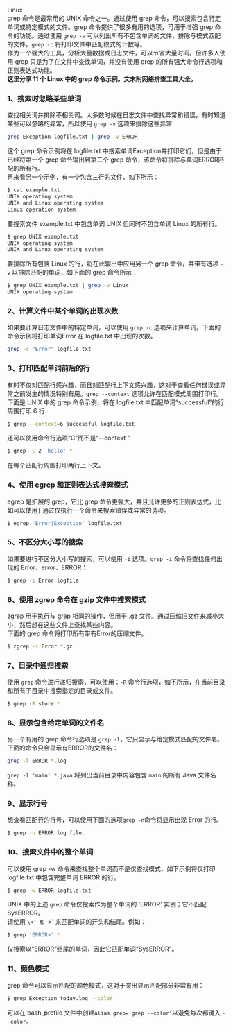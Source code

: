 Linux<br />grep 命令是最常用的 UNIX 命令之一。通过使用 grep 命令，可以搜索包含特定单词或特定模式的文件。grep 命令提供了很多有用的选项，可用于增强 grep 命令的功能。通过使用 `grep -v` 可以列出所有不包含单词的文件，排除与模式匹配的文件，`grep -c` 将打印文件中匹配模式的计数等。<br />作为一个强大的工具，分析大量数据或日志文件，可以节省大量时间。但许多人使用 grep 只是为了在文件中查找单词，并没有使用 grep 的所有强大命令行选项和正则表达式功能。<br />**这里分享 11 个 Linux 中的 grep 命令示例。文末附网络排查工具大全。**
<a name="jyeN6"></a>
### **1、搜索时忽略某些单词**
查找相关词并排除不相关词。大多数时候在日志文件中查找异常和错误，有时知道某些可以忽略的异常，所以使用 `grep -v` 选项来排除这些异常
```bash
grep Exception logfile.txt | grep -v ERROR
```
这个 grep 命令示例将在 logfile.txt 中搜索单词Exception并打印它们，但是由于已经将第一个 grep 命令输出到第二个 grep 命令，该命令将排除与单词ERROR匹配的所有行。<br />再来看另一个示例，有一个包含三行的文件，如下所示：
```bash
$ cat example.txt
UNIX operating system
UNIX and Linux operating system
Linux operation system
```
要搜索文件 example.txt 中包含单词 UNIX 但同时不包含单词 Linux 的所有行。
```bash
$ grep UNIX example.txt
UNIX operating system
UNIX and Linux operating system
```
要排除所有包含 Linux 的行，将在此输出中应用另一个 grep 命令，并带有选项 `-v` 以排除匹配的单词，如下面的 grep 命令所示：
```bash
$ grep UNIX example.txt | grep -v Linux
UNIX operating system
```
<a name="Dq9Ju"></a>
### **2、计算文件中某个单词的出现次数**
如果要计算日志文件中的特定单词，可以使用 `grep -c` 选项来计算单词。下面的命令示例将打印单词Error 在 logfile.txt 中出现的次数。
```bash
grep -c "Error" logfile.txt
```
<a name="gwjeP"></a>
### **3、打印匹配单词前后的行**
有时不仅对匹配行感兴趣，而且对匹配行上下文感兴趣，这对于查看任何错误或异常之前发生的情况特别有用。`grep --context` 选项允许在匹配模式周围打印行。<br />下面是 UNIX 中的 grep 命令示例，将在 logfile.txt 中匹配单词“successful”的行周围打印 6 行
```bash
$ grep --context=6 successful logfile.txt
```
还可以使用命令行选项“C”而不是“--context ”
```bash
$ grep -C 2 'hello' *
```
在每个匹配行周围打印两行上下文。
<a name="KLSAA"></a>
### **4、使用 egrep 和正则表达式搜索模式**
egrep 是扩展的 grep，它比 grep 命令更强大，并且允许更多的正则表达式，比如可以使用`|` 通过仅执行一个命令来搜索错误或异常的选项。
```bash
$ egrep 'Error|Exception' logfile.txt
```
<a name="YaGcm"></a>
### **5、不区分大小写的搜索**
如果要进行不区分大小写的搜索，可以使用 `-i` 选项。`grep -i` 命令将查找任何出现的 Error、error、ERROR：
```bash
$ grep -i Error logfile
```
<a name="rnwqC"></a>
### **6、使用 zgrep 命令在 gzip 文件中搜索模式**
zgrep 用于执行与 grep 相同的操作，但用于 .gz 文件。通过压缩旧文件来减小大小，然后想在这些文件上查找某些内容。<br />下面的 grep 命令将打印所有带有Error的压缩文件。
```bash
$ zgrep -i Error *.gz
```
<a name="LL6KZ"></a>
### **7、目录中递归搜索**
使用 `grep` 命令进行递归搜索，可以使用：`-R` 命令行选项，如下所示，在当前目录和所有子目录中搜索指定的目录或文件。
```bash
$ grep -R store *
```
<a name="Ij9vQ"></a>
### **8、显示包含给定单词的文件名**
另一个有用的 grep 命令行选项是 `grep -l`，它只显示与给定模式匹配的文件名。下面的命令只会显示有ERROR的文件名：
```bash
grep -l ERROR *.log
```
`grep -l 'main' *.java` 将列出当前目录中内容包含 `main` 的所有 Java 文件名称。
<a name="XKKB4"></a>
### **9、显示行号**
想查看匹配行的行号，可以使用下面的选项`grep -n`命令将显示出现 Error 的行。
```bash
$ grep -n ERROR log file.
```
<a name="Vx7Fr"></a>
### **10、搜索文件中的整个单词**
可以使用 grep -w 命令来查找整个单词而不是仅查找模式，如下示例将仅打印 logfile.txt 中包含完整单词 ERROR 的行。
```bash
$ grep -w ERROR logfile.txt
```
UNIX 中的上述 `grep` 命令仅搜索作为整个单词的 'ERROR' 实例；它不匹配 SysERROR。<br />请使用 `\<' 和 `\>' 来匹配单词的开头和结尾。例如：
```bash
$ grep 'ERROR>' *
```
仅搜索以“ERROR”结尾的单词，因此它匹配单词“SysERROR”。
<a name="r8crR"></a>
### **11、颜色模式**
grep 命令可以显示匹配的颜色模式，这对于突出显示匹配部分非常有用：
```bash
$ grep Exception today.log --color
```
可以在 bash_profile 文件中创建`alias grep='grep --color'`以避免每次都键入 `--color`。
